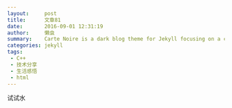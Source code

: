 ```yaml
---
layout:     post
title:      文章81
date:       2016-09-01 12:31:19
author:     懒虫
summary:    Carte Noire is a dark blog theme for Jekyll focusing on a clear reading experience.
categories: jekyll
tags:
 - C++
 - 技术分享
 - 生活感悟
 - html
---
```


试试水

[1]: http://www.jacobtomlinson.co.uk/

